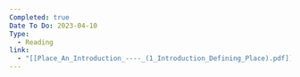 ```yaml
---
Completed: true
Date To Do: 2023-04-10
Type:
  - Reading
link:
  - "[[Place_An_Introduction_----_(1_Introduction_Defining_Place).pdf]]"
---
```

